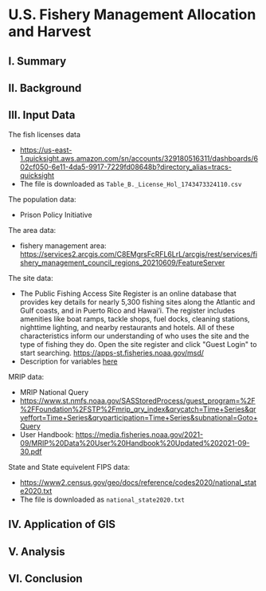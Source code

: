 # U.S. Fishery Management Allocation and Harvest
## I. Summary
## II. Background
## III. Input Data
The fish licenses data
- https://us-east-1.quicksight.aws.amazon.com/sn/accounts/329180516311/dashboards/602cf050-6e11-4da5-9917-7229fd08648b?directory_alias=tracs-quicksight
- The file is downloaded as `Table_B._License_Hol_1743473324110.csv`

The population data:
- Prison Policy Initiative

The area data:
- fishery management area: https://services2.arcgis.com/C8EMgrsFcRFL6LrL/arcgis/rest/services/fishery_management_council_regions_20210609/FeatureServer

The site data:
- The Public Fishing Access Site Register is an online database that provides key details for nearly 5,300 fishing sites along the Atlantic and Gulf coasts, and in Puerto Rico and Hawai‘i. The register includes amenities like boat ramps, tackle shops, fuel docks, cleaning stations, nighttime lighting, and nearby restaurants and hotels. All of these characteristics inform our understanding of who uses the site and the type of fishing they do. Open the site register and click "Guest Login" to start searching. https://apps-st.fisheries.noaa.gov/msd/
- Description for variables [here](https://view.officeapps.live.com/op/view.aspx?src=https%3A%2F%2Fapps-st.fisheries.noaa.gov%2Fmsd%2Fhelp%2FSite_Register_Export_Guide.xlsx%3Fdc%3D4.2.3.0-14-3685&wdOrigin=BROWSELINK)

MRIP data:
- MRIP National Query
- https://www.st.nmfs.noaa.gov/SASStoredProcess/guest_program=%2F%2FFoundation%2FSTP%2Fmrip_qry_index&qrycatch=Time+Series&qryeffort=Time+Series&qryparticipation=Time+Series&subnational=Goto+Query
- User Handbook: https://media.fisheries.noaa.gov/2021-09/MRIP%20Data%20User%20Handbook%20Updated%202021-09-30.pdf

State and State equivelent FIPS data:
- https://www2.census.gov/geo/docs/reference/codes2020/national_state2020.txt
- The file is downloaded as `national_state2020.txt`
## IV. Application of GIS
## V. Analysis
## VI. Conclusion
